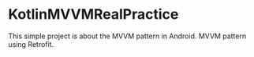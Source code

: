 # KotlinMVVMRealPractice

This simple project is about the MVVM pattern in Android. 
MVVM pattern using Retrofit.
